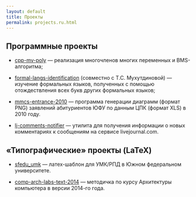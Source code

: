```yaml
---
layout: default
title: Проекты
permalink: projects.ru.html
---
```

## Программные проекты

*   [cpp-mv-poly](http://code.google.com/p/cpp-mv-poly/) — реализация многочленов многих переменных и BMS-алгоритма;

*   [formal-langs-identification](http://code.google.com/p/formal-langs-identification/) (совместно с Т.С. Мухутдиновой) — изучение формальных языков, полученных с помощью отождествления всех букв других формальных языков;

*   [mmcs-entrance-2010](http://code.google.com/p/mmcs-entrance-2010/) — программа генерации диаграмм (формат PNG) заявлений абитуриентов ЮФУ по данным ЦПК (формат XLS) в 2010 году.

*   [lj-comments-notifier](http://code.google.com/p/lj-comments-notifier/) — утилита для получения информации о новых комментариях к сообщениям на сервисе livejournal.com. 

## «Типографические» проекты (LaTeX)

* [sfedu_umk](https://github.com/ulysses4ever/sfedu_umk) — латех-шаблон для УМК/РПД в Южном федеральном университете.

* [comp-arch-labs-text-2014](https://bitbucket.org/Ulysses4ever/comp-arch-labs-text-2014/overview) — методичка по курсу Архитектуры компьютера в версии 2014-го года.
